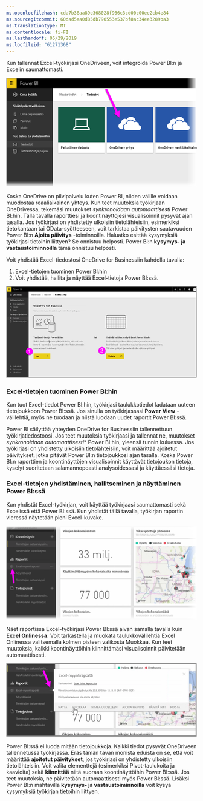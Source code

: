```yaml
---
ms.openlocfilehash: cda7b38aa89e368028f966c3cd00c00ee2cb4e84
ms.sourcegitcommit: 60dad5aa0d85db790553e537bf8ac34ee3289ba3
ms.translationtype: MT
ms.contentlocale: fi-FI
ms.lasthandoff: 05/29/2019
ms.locfileid: "61271368"
---
```

Kun tallennat Excel-työkirjasi OneDriveen, voit integroida Power BI:n ja Excelin saumattomasti.

![](media/5-4-connect-onedrive-for-business/5-4_1.png)

Koska OneDrive on pilvipalvelu kuten Power BI, niiden välille voidaan muodostaa reaaliaikainen yhteys. Kun teet muutoksia työkirjaan OneDrivessa, tekemäsi muutokset *synkronoidaan automaattisesti* Power BI:hin. Tällä tavalla raporttiesi ja koontinäyttöjesi visualisoinnit pysyvät ajan tasalla. Jos työkirjasi on yhdistetty ulkoisiin tietolähteisiin, esimerkiksi tietokantaan tai OData-syötteeseen, voit tarkistaa päivitysten saatavuuden Power BI:n **Ajoita päivitys** -toiminnoilla. Haluatko esittää kysymyksiä työkirjasi tietoihin liittyen? Se onnistuu helposti. Power BI:n **kysymys- ja vastaustoiminnoilla** tämä onnistuu helposti.

Voit yhdistää Excel-tiedostosi OneDrive for Businessiin kahdella tavalla:

1. Excel-tietojen tuominen Power BI:hin
2. Voit yhdistää, hallita ja näyttää Excel-tietoja Power BI:ssä.

![](media/5-4-connect-onedrive-for-business/5-4_3.png)

### <a name="import-excel-data-into-power-bi"></a>Excel-tietojen tuominen Power BI:hin
Kun tuot Excel-tiedot Power BI:hin, työkirjasi taulukkotiedot ladataan uuteen tietojoukkoon Power BI:ssä. Jos sinulla on työkirjassasi **Power View** -välilehtiä, myös ne tuodaan ja niistä luodaan uudet raportit Power BI:ssä.

Power BI säilyttää yhteyden OneDrive for Businessiin tallennettuun työkirjatiedostoosi. Jos teet muutoksia työkirjaasi ja tallennat ne, muutokset *synkronoidaan automaattisesti** Power BI:hin, yleensä tunnin kuluessa. Jos työkirjasi on yhdistetty ulkoisiin tietolähteisiin, voit määrittää ajoitetut päivitykset, jotka pitävät Power BI:n tietojoukkosi ajan tasalla. Koska Power BI:n raporttien ja koontinäyttöjen visualisoinnit käyttävät tietojoukon tietoja, kyselyt suoritetaan salamannopeasti analysoidessasi ja käyttäessäsi tietoja.

### <a name="connect-manage-and-view-excel-in-power-bi"></a>Excel-tietojen yhdistäminen, hallitseminen ja näyttäminen Power BI:ssä
Kun yhdistät Excel-työkirjan, voit käyttää työkirjaasi saumattomasti sekä Excelissä että Power BI:ssä. Kun yhdistät tällä tavalla, työkirjan raportin vieressä näytetään pieni Excel-kuvake.

![](media/5-4-connect-onedrive-for-business/5-4_4.png)

Näet raportissa Excel-työkirjasi Power BI:ssä aivan samalla tavalla kuin **Excel Onlinessa**. Voit tarkastella ja muokata taulukkovälilehtiä Excel Onlinessa valitsemalla kolmen pisteen valikosta Muokkaa. Kun teet muutoksia, kaikki koontinäyttöihin kiinnittämäsi visualisoinnit päivitetään automaattisesti.

![](media/5-4-connect-onedrive-for-business/5-4_5.png)

Power BI:ssä ei luoda mitään tietojoukkoja. Kaikki tiedot pysyvät OneDriveen tallennetussa työkirjassa. Eräs tämän tavan monista eduista on se, että voit määrittää **ajoitetut päivitykset**, jos työkirjasi on yhdistetty ulkoisiin tietolähteisiin. Voit valita elementtejä (esimerkiksi Pivot-taulukoita ja kaavioita) sekä **kiinnittää** niitä suoraan koontinäyttöihin Power BI:ssä. Jos teet muutoksia, ne päivitetään automaattisesti myös Power BI:ssä. Lisäksi Power BI:n mahtavilla **kysymys- ja vastaustoiminnoilla** voit kysyä kysymyksiä työkirjan tietoihin liittyen.  

